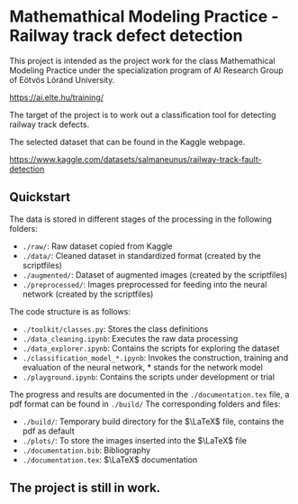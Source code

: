 # Mathemathical Modeling Practice - Railway track defect detection

This project is intended as the project work for the class Mathemathical Modeling Practice under the specialization program of AI Research Group of Eötvös Lóránd University.

https://ai.elte.hu/training/

The target of the project is to work out a classification tool for detecting railway track defects.

The selected dataset that can be found in the Kaggle webpage.

https://www.kaggle.com/datasets/salmaneunus/railway-track-fault-detection

## Quickstart

The data is stored in different stages of the processing in the following folders:
- `./raw/`: Raw dataset copied from Kaggle
- `./data/`: Cleaned dataset in standardized format (created by the scriptfiles)
- `./augmented/`: Dataset of augmented images (created by the scriptfiles)
- `./preprocessed/`: Images preprocessed for feeding into the neural network (created by the scriptfiles)

The code structure is as follows:
- `./toolkit/classes.py`: Stores the class definitions
- `./data_cleaning.ipynb`: Executes the raw data processing
- `./data_explorer.ipynb`: Contains the scripts for exploring the dataset
- `./classification_model_*.ipynb`: Invokes the construction, training and evaluation of the neural network, * stands for the network model
- `./playground.ipynb`: Contains the scripts under development or trial

The progress and results are documented in the `./documentation.tex` file, a pdf format can be found in `./build/`
The corresponding folders and files:
- `./build/`: Temporary build directory for the $\LaTeX$ file, contains the pdf as default
- `./plots/`: To store the images inserted into the $\LaTeX$ file
- `./documentation.bib`: Bibliography
- `./documentation.tex`: $\LaTeX$ documentation

## The project is still in work.
